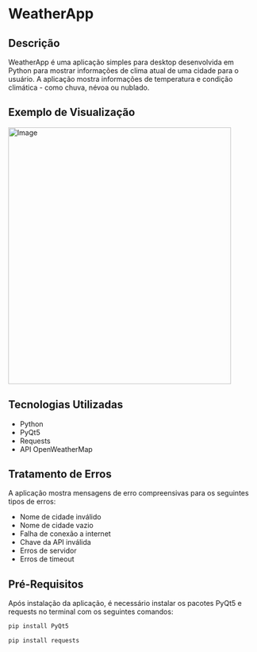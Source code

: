# WeatherApp

## Descrição
WeatherApp é uma aplicação simples para desktop desenvolvida em Python para mostrar informações de clima atual de uma cidade para o usuário. A aplicação mostra informações de temperatura e condição climática - como chuva, névoa ou nublado. 

## Exemplo de Visualização
<img width="449" height="517" alt="Image" src="https://github.com/user-attachments/assets/b81630b3-9d4a-4965-808b-65052fa14e76" />

## Tecnologias Utilizadas

- Python
- PyQt5
- Requests
- API OpenWeatherMap

## Tratamento de Erros

A aplicação mostra mensagens de erro compreensivas para os seguintes tipos de erros:

- Nome de cidade inválido
- Nome de cidade vazio
- Falha de conexão a internet
- Chave da API inválida
- Erros de servidor
- Erros de timeout

## Pré-Requisitos

Após instalação da aplicação, é necessário instalar os pacotes PyQt5 e requests no terminal com os seguintes comandos:

```bash
pip install PyQt5
```

```bash
pip install requests
```
